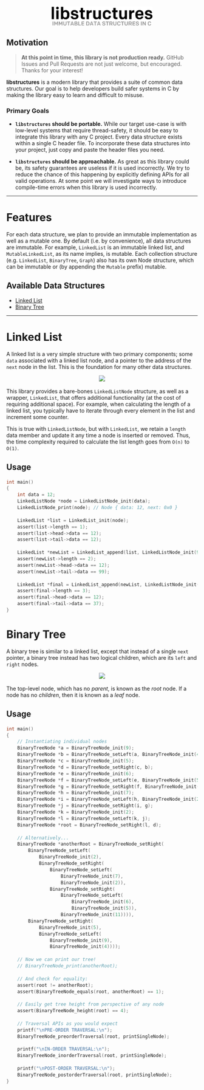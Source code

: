 <p align="center">
    <img src="./assets/logo.svg" height="50px">
</p>

## Motivation

> **At this point in time, this library is not production ready.** GitHub Issues and Pull Requests are not just welcome, but encouraged. Thanks for your interest!

**libstructures** is a modern library that provides a suite of common data structures. Our goal is to help developers build safer systems in C by making the library easy to learn and difficult to misuse.

### Primary Goals

- **`libstructures` should be portable.** While our target use-case is with low-level systems that require thread-safety, it should be easy to integrate this library with any C project. Every data structure exists within a single C header file. To incorporate these data structures into your project, just copy and paste the header files you need.

- **`libstructures` should be approachable.** As great as this library could be, its safety guarantees are useless if it is used incorrectly. We try to reduce the chance of this happening by explicitly defining APIs for all valid operations. At some point we will investigate ways to introduce compile-time errors when this library is used incorrectly.

---

# Features

For each data structure, we plan to provide an immutable implementation as well as a mutable one. By default (i.e. by convenience), all data structures are immutable. For example, `LinkedList` is an immutable linked list, and `MutableLinkedList`, as its name implies, is mutable. Each collection structure (e.g. `LinkedList`, `BinaryTree`, `Graph`) also has its own Node structure, which can be immutable or (by appending the `Mutable` prefix) mutable.

## Available Data Structures

- [Linked List](#linked-list)
- [Binary Tree](#binary-tree)

---

# Linked List

A linked list is a very simple structure with two primary components; some `data` associated with a linked list node, and a pointer to the address of the `next` node in the list. This is the foundation for many other data structures.

<p align="center">
    <img src="https://upload.wikimedia.org/wikipedia/commons/6/6d/Singly-linked-list.svg">
</p>

This library provides a bare-bones `LinkedListNode` structure, as well as a wrapper, `LinkedList`, that offers additional functionality (at the cost of requiring additional space). For example, when calculating the length of a linked list, you typically have to iterate through every element in the list and increment some counter.

This is true with `LinkedListNode`, but with `LinkedList`, we retain a `length` data member and update it any time a node is inserted or removed. Thus, the time complexity required to calculate the list length goes from `O(n)` to `O(1)`.

## Usage

```c
int main()
{
    int data = 12;
    LinkedListNode *node = LinkedListNode_init(data);
    LinkedListNode_print(node); // Node { data: 12, next: 0x0 }

    LinkedList *list = LinkedList_init(node);
    assert(list->length == 1);
    assert(list->head->data == 12);
    assert(list->tail->data == 12);

    LinkedList *newList = LinkedList_append(list, LinkedListNode_init(99));
    assert(newList->length == 2);
    assert(newList->head->data == 12);
    assert(newList->tail->data == 99);

    LinkedList *final = LinkedList_append(newList, LinkedListNode_init(37));
    assert(final->length == 3);
    assert(final->head->data == 12);
    assert(final->tail->data == 37);
}
```

# Binary Tree

A binary tree is similar to a linked list, except that instead of a single `next` pointer,
a binary tree instead has two logical children, which are its `left` and `right` nodes.

<p align="center">
    <img src="https://upload.wikimedia.org/wikipedia/commons/f/f7/Binary_tree.svg">
</p>

The top-level node, which has no _parent_, is known as the _root_ node. If a node has no
_children_, then it is known as a _leaf_ node.

## Usage

```c
int main()
{
    // Instantiating individual nodes
    BinaryTreeNode *a = BinaryTreeNode_init(9);
    BinaryTreeNode *b = BinaryTreeNode_setLeft(a, BinaryTreeNode_init(4));
    BinaryTreeNode *c = BinaryTreeNode_init(5);
    BinaryTreeNode *d = BinaryTreeNode_setRight(c, b);
    BinaryTreeNode *e = BinaryTreeNode_init(6);
    BinaryTreeNode *f = BinaryTreeNode_setLeft(e, BinaryTreeNode_init(5));
    BinaryTreeNode *g = BinaryTreeNode_setRight(f, BinaryTreeNode_init(11));
    BinaryTreeNode *h = BinaryTreeNode_init(7);
    BinaryTreeNode *i = BinaryTreeNode_setLeft(h, BinaryTreeNode_init(2));
    BinaryTreeNode *j = BinaryTreeNode_setRight(i, g);
    BinaryTreeNode *k = BinaryTreeNode_init(2);
    BinaryTreeNode *l = BinaryTreeNode_setLeft(k, j);
    BinaryTreeNode *root = BinaryTreeNode_setRight(l, d);

    // Alternatively...
    BinaryTreeNode *anotherRoot = BinaryTreeNode_setRight(
        BinaryTreeNode_setLeft(
            BinaryTreeNode_init(2),
            BinaryTreeNode_setRight(
                BinaryTreeNode_setLeft(
                    BinaryTreeNode_init(7),
                    BinaryTreeNode_init(2)),
                BinaryTreeNode_setRight(
                    BinaryTreeNode_setLeft(
                        BinaryTreeNode_init(6),
                        BinaryTreeNode_init(5)),
                    BinaryTreeNode_init(11)))),
        BinaryTreeNode_setRight(
            BinaryTreeNode_init(5),
            BinaryTreeNode_setLeft(
                BinaryTreeNode_init(9),
                BinaryTreeNode_init(4))));

    // Now we can print our tree!
    // BinaryTreeNode_print(anotherRoot);

    // And check for equality:
    assert(root != anotherRoot);
    assert(BinaryTreeNode_equals(root, anotherRoot) == 1);

    // Easily get tree height from perspective of any node
    assert(BinaryTreeNode_height(root) == 4);

    // Traversal APIs as you would expect
    printf("\nPRE-ORDER TRAVERSAL:\n");
    BinaryTreeNode_preorderTraversal(root, printSingleNode);

    printf("\nIN-ORDER TRAVERSAL:\n");
    BinaryTreeNode_inorderTraversal(root, printSingleNode);

    printf("\nPOST-ORDER TRAVERSAL:\n");
    BinaryTreeNode_postorderTraversal(root, printSingleNode);
}
```
